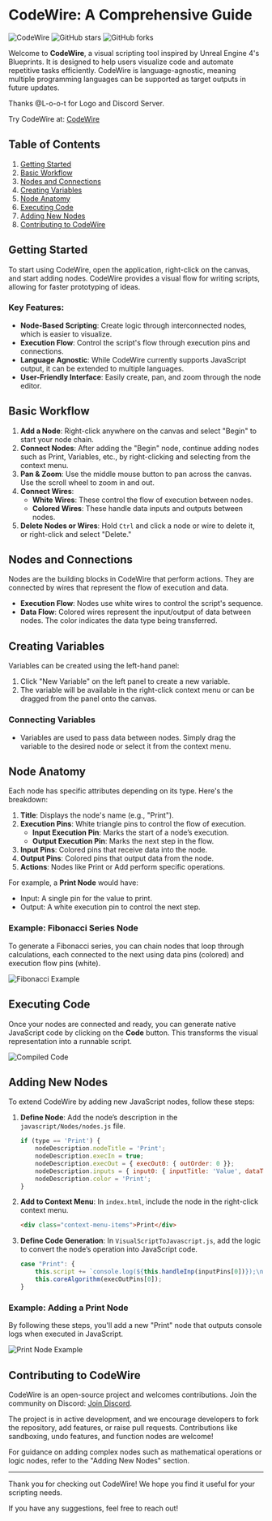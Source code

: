 # CodeWire: A Comprehensive Guide

![CodeWire](images/Code%20Wire%20Logo.png)
![GitHub stars](https://img.shields.io/github/stars/ayushk7/CodeWire?style=social)
![GitHub forks](https://img.shields.io/github/forks/ayushk7/CodeWire?style=social)

Welcome to **CodeWire**, a visual scripting tool inspired by Unreal Engine 4's Blueprints. It is designed to help users visualize code and automate repetitive tasks efficiently. CodeWire is language-agnostic, meaning multiple programming languages can be supported as target outputs in future updates. 

Thanks @L-o-o-t for Logo and Discord Server.

Try CodeWire at: [CodeWire](https://ayushk7.github.io/CodeWire/)

## Table of Contents
1. [Getting Started](#getting-started)
2. [Basic Workflow](#basic-workflow)
3. [Nodes and Connections](#nodes-and-connections)
4. [Creating Variables](#creating-variables)
5. [Node Anatomy](#node-anatomy)
6. [Executing Code](#executing-code)
7. [Adding New Nodes](#adding-new-nodes)
8. [Contributing to CodeWire](#contributing)

## Getting Started
To start using CodeWire, open the application, right-click on the canvas, and start adding nodes. CodeWire provides a visual flow for writing scripts, allowing for faster prototyping of ideas.

### Key Features:
- **Node-Based Scripting**: Create logic through interconnected nodes, which is easier to visualize.
- **Execution Flow**: Control the script's flow through execution pins and connections.
- **Language Agnostic**: While CodeWire currently supports JavaScript output, it can be extended to multiple languages.
- **User-Friendly Interface**: Easily create, pan, and zoom through the node editor.

## Basic Workflow
1. **Add a Node**: Right-click anywhere on the canvas and select "Begin" to start your node chain.
2. **Connect Nodes**: After adding the "Begin" node, continue adding nodes such as Print, Variables, etc., by right-clicking and selecting from the context menu.
3. **Pan & Zoom**: Use the middle mouse button to pan across the canvas. Use the scroll wheel to zoom in and out.
4. **Connect Wires**: 
   - **White Wires**: These control the flow of execution between nodes.
   - **Colored Wires**: These handle data inputs and outputs between nodes.
5. **Delete Nodes or Wires**: Hold `Ctrl` and click a node or wire to delete it, or right-click and select "Delete."

## Nodes and Connections
Nodes are the building blocks in CodeWire that perform actions. They are connected by wires that represent the flow of execution and data.

- **Execution Flow**: Nodes use white wires to control the script's sequence.
- **Data Flow**: Colored wires represent the input/output of data between nodes. The color indicates the data type being transferred.

## Creating Variables
Variables can be created using the left-hand panel:
1. Click "New Variable" on the left panel to create a new variable.
2. The variable will be available in the right-click context menu or can be dragged from the panel onto the canvas.

### Connecting Variables
- Variables are used to pass data between nodes. Simply drag the variable to the desired node or select it from the context menu.

## Node Anatomy
Each node has specific attributes depending on its type. Here's the breakdown:

1. **Title**: Displays the node's name (e.g., "Print").
2. **Execution Pins**: White triangle pins to control the flow of execution.
   - **Input Execution Pin**: Marks the start of a node’s execution.
   - **Output Execution Pin**: Marks the next step in the flow.
3. **Input Pins**: Colored pins that receive data into the node.
4. **Output Pins**: Colored pins that output data from the node.
5. **Actions**: Nodes like Print or Add perform specific operations.

For example, a **Print Node** would have:
- Input: A single pin for the value to print.
- Output: A white execution pin to control the next step.

### Example: Fibonacci Series Node
To generate a Fibonacci series, you can chain nodes that loop through calculations, each connected to the next using data pins (colored) and execution flow pins (white).

![Fibonacci Example](images/fib.png)

## Executing Code
Once your nodes are connected and ready, you can generate native JavaScript code by clicking on the **Code** button. This transforms the visual representation into a runnable script.

![Compiled Code](images/httpreq.png)

## Adding New Nodes
To extend CodeWire by adding new JavaScript nodes, follow these steps:

1. **Define Node**: Add the node’s description in the `javascript/Nodes/nodes.js` file.
    ```js
    if (type == 'Print') {
        nodeDescription.nodeTitle = 'Print';
        nodeDescription.execIn = true;
        nodeDescription.execOut = { execOut0: { outOrder: 0 }};
        nodeDescription.inputs = { input0: { inputTitle: 'Value', dataType: 'Data' }};
        nodeDescription.color = 'Print';
    }
    ```

2. **Add to Context Menu**: In `index.html`, include the node in the right-click context menu.
    ```html
    <div class="context-menu-items">Print</div>
    ```

3. **Define Code Generation**: In `VisualScriptToJavascript.js`, add the logic to convert the node’s operation into JavaScript code.
    ```js
    case "Print": {
        this.script += `console.log(${this.handleInp(inputPins[0])});\n`;
        this.coreAlgorithm(execOutPins[0]);
    }
    ```

### Example: Adding a Print Node
By following these steps, you'll add a new "Print" node that outputs console logs when executed in JavaScript.

![Print Node Example](images/print_example.JPG)

## Contributing to CodeWire
CodeWire is an open-source project and welcomes contributions. Join the community on Discord: [Join Discord](https://discord.gg/VuB2UjzqrK).

The project is in active development, and we encourage developers to fork the repository, add features, or raise pull requests. Contributions like sandboxing, undo features, and function nodes are welcome!

For guidance on adding complex nodes such as mathematical operations or logic nodes, refer to the "Adding New Nodes" section.

---

Thank you for checking out CodeWire! We hope you find it useful for your scripting needs.

If you have any suggestions, feel free to reach out!

